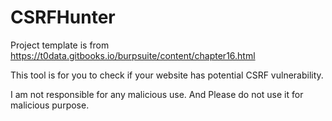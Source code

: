 # CSRFHunter
Project template is from https://t0data.gitbooks.io/burpsuite/content/chapter16.html

This tool is for you to check if your website has potential CSRF vulnerability.

I am not responsible for any malicious use. And Please do not use it for malicious purpose.

